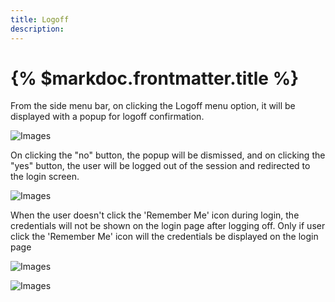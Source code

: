 ```yaml
---
title: Logoff
description:
---
```



# {% $markdoc.frontmatter.title %}

From the side menu bar, on clicking the Logoff menu option, it will be displayed with a popup for logoff confirmation.

![Images](/images/Logoff.png)

On clicking the "no" button, the popup will be dismissed, and on clicking the "yes" button, the user will be logged out of the session and redirected to the login screen.

![Images](/images/logoff1.png)

When the user doesn't click the 'Remember Me' icon during login, the credentials will not be shown on the login page after logging off. Only if user click the 'Remember Me' icon will the credentials be displayed on the login page

![Images](/images/Logoff.png)

![Images](/images/logoff2.png)